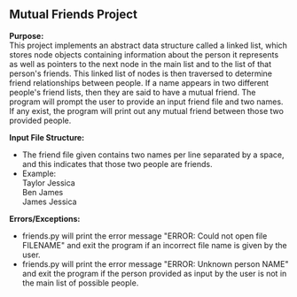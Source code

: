 Mutual Friends Project
-----------------------

**Purpose:**  
This project implements an abstract data structure called a linked list, which stores node objects containing information about the person it represents as well as pointers to the next node in the main list and to the list of that person's friends. This linked list of nodes is then traversed to determine friend relationships between people. If a name appears in two different people's friend lists, then they are said to have a mutual friend. The program will prompt the user to provide an input friend file and two names. If any exist, the program will print out any mutual friend between those two provided people.

**Input File Structure:**  
  * The friend file given contains two names per line separated by a space, and this indicates that those two people are friends.  
  * Example:  
    Taylor Jessica  
    Ben James  
    James Jessica
  
**Errors/Exceptions:**  
  * friends.py will print the error message "ERROR: Could not open file FILENAME" and exit the program if an incorrect file name is given by the user.  
  * friends.py will print the error message "ERROR: Unknown person NAME" and exit the program if the person provided as input by the user is not in the main list of possible people.
  
